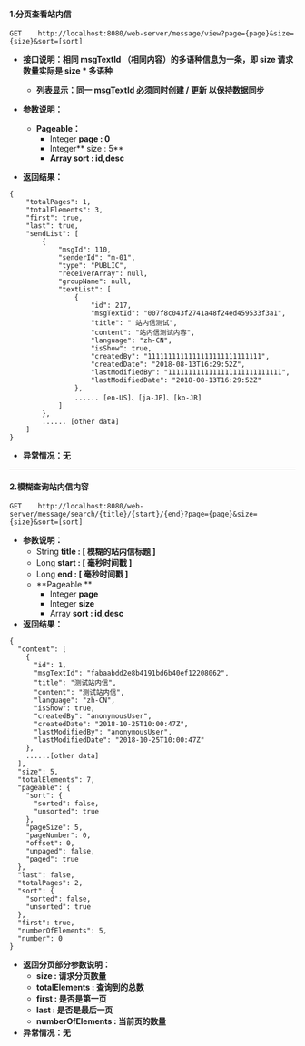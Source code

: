 #### 1.分页查看站内信

```
GET    http://localhost:8080/web-server/message/view?page={page}&size={size}&sort=[sort]
```

* **接口说明：相同 msgTextId （相同内容）的多语种信息为一条，即 size 请求数量实际是  size \* 多语种**

  * **列表显示：同一 msgTextId 必须同时创建 / 更新 以保持数据同步**

* **参数说明：**

  * **Pageable：**
    * Integer **page : 0**
    * Integer** size : 5**
    * **Array sort : id,desc**

* **返回结果：**

```
{
    "totalPages": 1,
    "totalElements": 3,
    "first": true,
    "last": true,
    "sendList": [
        {
            "msgId": 110,
            "senderId": "m-01",
            "type": "PUBLIC",
            "receiverArray": null,
            "groupName": null,
            "textList": [
                {
                    "id": 217,
                    "msgTextId": "007f8c043f2741a48f24ed459533f3a1",
                    "title": " 站内信测试",
                    "content": "站内信测试内容",
                    "language": "zh-CN",
                    "isShow": true,
                    "createdBy": "1111111111111111111111111111",
                    "createdDate": "2018-08-13T16:29:52Z",
                    "lastModifiedBy": "1111111111111111111111111111",
                    "lastModifiedDate": "2018-08-13T16:29:52Z"
                },
                ...... [en-US]、[ja-JP]、[ko-JR]
            ]
        },
        ...... [other data]
    ]
}
```

* **异常情况：无**

---

#### 2.模糊查询站内信内容

```
GET    http://localhost:8080/web-server/message/search/{title}/{start}/{end}?page={page}&size={size}&sort=[sort]
```

* **参数说明：**
  * String **title : \[ 模糊的站内信标题 \]**
  * Long **start : \[ 毫秒时间戳 \]**
  * Long **end : \[ 毫秒时间戳 \]**
  * **Pageable **
    * Integer **page**
    * Integer **size**
    * Array **sort : id,desc**
* **返回结果：**

```
{
  "content": [
    {
      "id": 1,
      "msgTextId": "fabaabdd2e8b4191bd6b40ef12208062",
      "title": "测试站内信",
      "content": "测试站内信",
      "language": "zh-CN",
      "isShow": true,
      "createdBy": "anonymousUser",
      "createdDate": "2018-10-25T10:00:47Z",
      "lastModifiedBy": "anonymousUser",
      "lastModifiedDate": "2018-10-25T10:00:47Z"
    },
    ......[other data]
  ],
  "size": 5,
  "totalElements": 7,
  "pageable": {
    "sort": {
      "sorted": false,
      "unsorted": true
    },
    "pageSize": 5,
    "pageNumber": 0,
    "offset": 0,
    "unpaged": false,
    "paged": true
  },
  "last": false,
  "totalPages": 2,
  "sort": {
    "sorted": false,
    "unsorted": true
  },
  "first": true,
  "numberOfElements": 5,
  "number": 0
}
```

* **返回分页部分参数说明：**
  * **size : 请求分页数量**
  * **totalElements : 查询到的总数**
  * **first : 是否是第一页**
  * **last : 是否是最后一页**
  * **numberOfElements : 当前页的数量**
* **异常情况：无**



